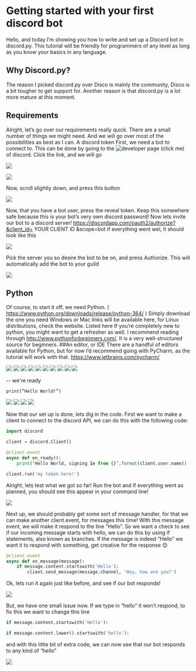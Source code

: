 # Getting started with your first discord bot
Hello, and today I’m showing you how to write and set up a Discord bot in discord.py. This tutorial will be friendly for programmers of any level as long as you know your basics in any language.
## Why Discord.py?
The reason I picked discord.py over Disco is mainly the community, Disco is a bit tougher to get support for. Another reason is that discord.py is a lot more mature at this moment.
## Requirements
Alright, let’s go over our requirements really quick. There are a small number of things we might need. And we will go over most of the possibilities as best as I can.
A discord token
First, we need a bot to connect to. This can be done by going to the ![developer page (click me)](https://discordapp.com/developers/applications/me) of discord. Click the link, and we will go 
 
 ![](https://i.imgur.com/qtctRTL.png)
 
 ![](https://i.imgur.com/Am6ZvfK.png)
 
Now, scroll slightly down, and press this button
 
 ![](https://i.imgur.com/9R6YAPs.png)
 
Now, that you have a bot user, press the reveal token. Keep this somewhere safe because this is your bot’s very own discord password!
Now lets invite our bot to a discord server!
https://discordapp.com/oauth2/authorize?&client_id= YOUR CLIENT ID &scope=bot
if everything went wel, it should look like this
 
 ![](https://i.imgur.com/KQ1kfY2.png)
 
Pick the server you so desire the bot to be on, and press Authorize. This will automatically add the bot to your guild 

![](https://i.imgur.com/GrJnUut.png)

## Python
Of course, to start it off, we need Python. ( https://www.python.org/downloads/release/python-364/ ) Simply download the one you need Windows or Mac links will be available here, for Linux distributions, check the website. Listed here
If you’re completely new to python, you might want to get a refresher as well. I recommend reading through http://www.pythonforbeginners.com/. It is a very well-structured source for beginners.
##An editor, or IDE
There are a handful of editors available for Python, but for now I’d recommend going with PyCharm, as the tutorial will work with that.
https://www.jetbrains.com/pycharm/

![](https://i.imgur.com/xSAHcQo.png)
![](https://i.imgur.com/occi4hU.png)
![](https://i.imgur.com/1eVLDCb.png)
![](https://i.imgur.com/w4l3Ksc.png)
![](https://i.imgur.com/SmABPOw.png)
![](https://i.imgur.com/AfcNLZR.png)
![](https://i.imgur.com/ctwUNTp.png)
![](https://i.imgur.com/dHIUTz4.png)
![](https://i.imgur.com/ulpzvmW.png)
![](https://i.imgur.com/zXd4g4n.png)

-- we're ready
       
```
print(“Hello World!”)
```

![](https://i.imgur.com/dHIUTz4.png)
![](https://i.imgur.com/ulpzvmW.png)
![](https://i.imgur.com/zXd4g4n.png)
![](https://i.imgur.com/RBDwiW4.png)

Now that our set up is done, lets dig in the code. First we want to make a client to connect to the discord API, we can do this with the following code:

```py
import discord

client = discord.Client()

@client.event
async def on_ready():
    print(‘Hello World, signing in from {}’.format(client.user.name))

client.run('my token here!')
```

Alright, lets test what we got so far! Run the bot and if everything went as planned, you should see this appear in your command line!
 
![](https://i.imgur.com/HPY2WJG.png)
 
Next up, we should probably get some sort of message handler, for that we can make another client.event, for messages this time!
With this message event, we will make it respond to the line “Hello”. So we want a check to see if our incoming message starts with hello, we can do this by using if statements, also known as branches. If the message is indeed “Hello” we want it to respond with something, get creative for the response 😊

```py
@client.event
async def on_message(message):
    if message.content.startswith('Hello'):
        client.send_message(message.channel, 'Hey, how are you?')
```

Ok, lets run it again just like before, and see if our bot responds!
 
![](https://i.imgur.com/igTTLOE.png)
 
But, we have one small issue now. If we type in “hello” it won’t respond, to fix this we want to change this line

```py
if message.content.startswith('Hello'):

if message.content.lower().startswith('hello'):
```

and with this little bit of extra code, we can now see that our bot responds to any kind of “hello”
 
![](https://i.imgur.com/2Rj0SaL.png)
